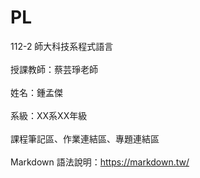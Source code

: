 # PL
112-2 師大科技系程式語言<br><br>
授課教師：蔡芸琤老師<br><br>
姓名：鍾孟傑<br><br>
系級：XX系XX年級<br><br>
課程筆記區、作業連結區、專題連結區<br><br>
Markdown 語法說明：https://markdown.tw/<br><br>
